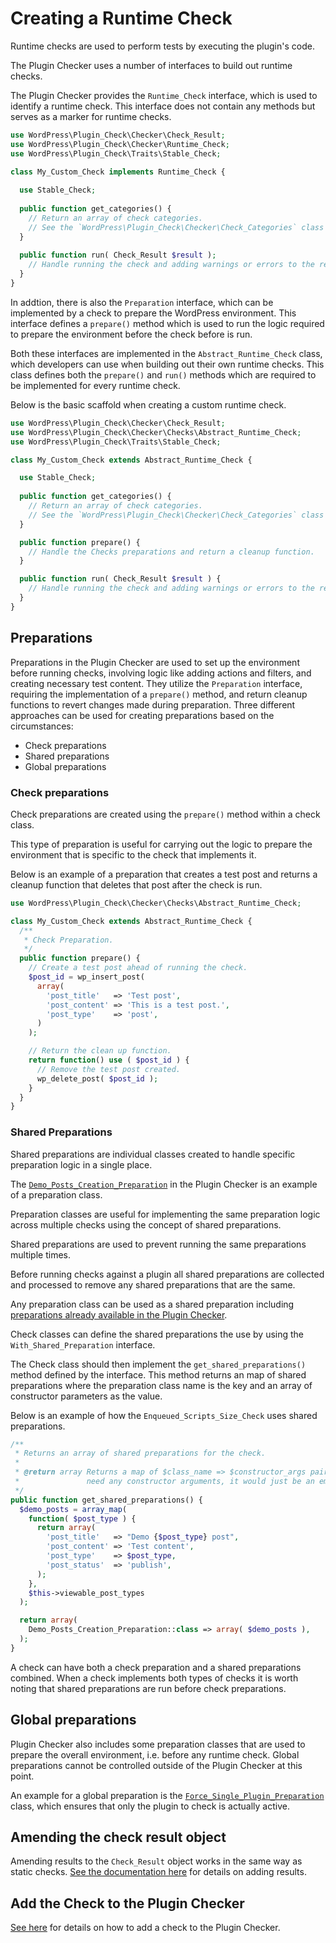 # Creating a Runtime Check

Runtime checks are used to perform tests by executing the plugin's code.

The Plugin Checker uses a number of interfaces to build out runtime checks.

The Plugin Checker provides the `Runtime_Check` interface, which is used to identify a runtime check. This interface does not contain any methods but serves as a marker for runtime checks.

```php
use WordPress\Plugin_Check\Checker\Check_Result;
use WordPress\Plugin_Check\Checker\Runtime_Check;
use WordPress\Plugin_Check\Traits\Stable_Check;

class My_Custom_Check implements Runtime_Check {
  
  use Stable_Check;
  
  public function get_categories() {
    // Return an array of check categories.
    // See the `WordPress\Plugin_Check\Checker\Check_Categories` class for available categories.
  }
  
  public function run( Check_Result $result );
    // Handle running the check and adding warnings or errors to the result.
  }
}
```

In addtion, there is also the `Preparation` interface, which can be implemented by a check to prepare the WordPress environment. This interface defines a `prepare()` method which is used to run the logic required to prepare the environment before the check before is run.

Both these interfaces are implemented in the `Abstract_Runtime_Check` class, which developers can use when building out their own runtime checks. This class defines both the `prepare()` and `run()` methods which are required to be implemented for every runtime check.

Below is the basic scaffold when creating a custom runtime check.

```php
use WordPress\Plugin_Check\Checker\Check_Result;
use WordPress\Plugin_Check\Checker\Checks\Abstract_Runtime_Check;
use WordPress\Plugin_Check\Traits\Stable_Check;

class My_Custom_Check extends Abstract_Runtime_Check {

  use Stable_Check;
  
  public function get_categories() {
    // Return an array of check categories.
    // See the `WordPress\Plugin_Check\Checker\Check_Categories` class for available categories.
  }

  public function prepare() {
    // Handle the Checks preparations and return a cleanup function.
  }

  public function run( Check_Result $result ) {
    // Handle running the check and adding warnings or errors to the result.
  }
}
```

## Preparations

Preparations in the Plugin Checker are used to set up the environment before running checks, involving logic like adding actions and filters, and creating necessary test content. They utilize the `Preparation` interface, requiring the implementation of a `prepare()` method, and return cleanup functions to revert changes made during preparation.
Three different approaches can be used for creating preparations based on the circumstances:

* Check preparations
* Shared preparations
* Global preparations

### Check preparations

Check preparations are created using the `prepare()` method within a check class.

This type of preparation is useful for carrying out the logic to prepare the environment that is specific to the check that implements it.

Below is an example of a preparation that creates a test post and returns a cleanup function that deletes that post after the check is run.

```php
use WordPress\Plugin_Check\Checker\Checks\Abstract_Runtime_Check;

class My_Custom_Check extends Abstract_Runtime_Check {
  /**
   * Check Preparation.
   */
  public function prepare() {
    // Create a test post ahead of running the check.
    $post_id = wp_insert_post(
      array(
        'post_title'   => 'Test post',
        'post_content' => 'This is a test post.',
        'post_type'    => 'post',
      )
    );

    // Return the clean up function.
    return function() use ( $post_id ) {
      // Remove the test post created.
      wp_delete_post( $post_id );
    }
  }
}
```

### Shared Preparations

Shared preparations are individual classes created to handle specific preparation logic in a single place.

The [`Demo_Posts_Creation_Preparation`](https://github.com/10up/plugin-check/blob/trunk/includes/Checker/Preparations/Demo_Posts_Creation_Preparation.php) in the Plugin Checker is an example of a preparation class.

Preparation classes are useful for implementing the same preparation logic across multiple checks using the concept of shared preparations.

Shared preparations are used to prevent running the same preparations multiple times.

Before running checks against a plugin all shared preparations are collected and processed to remove any shared preparations that are the same. 

Any preparation class can be used as a shared preparation including [preparations already available in the Plugin Checker](https://github.com/10up/plugin-check/blob/trunk/includes/Checker/Preparations).

Check classes can define the shared preparations the use by using the `With_Shared_Preparation` interface.

The Check class should then implement the `get_shared_preparations()` method defined by the interface. This method returns an map of shared preparations where the preparation class name is the key and an array of constructor parameters as the value.

Below is an example of how the `Enqueued_Scripts_Size_Check` uses shared preparations.

```php
/**
 * Returns an array of shared preparations for the check.
 *
 * @return array Returns a map of $class_name => $constructor_args pairs. If the class does not
 *               need any constructor arguments, it would just be an empty array.
 */
public function get_shared_preparations() {
  $demo_posts = array_map(
    function( $post_type ) {
      return array(
        'post_title'   => "Demo {$post_type} post",
        'post_content' => 'Test content',
        'post_type'    => $post_type,
        'post_status'  => 'publish',
      );
    },
    $this->viewable_post_types
  );

  return array(
    Demo_Posts_Creation_Preparation::class => array( $demo_posts ),
  );
}
```

A check can have both a check preparation and a shared preparations combined. When a check implements both types of checks it is worth noting that shared preparations are run before check preparations.

## Global preparations

Plugin Checker also includes some preparation classes that are used to prepare the overall environment, i.e. before any runtime check. Global preparations cannot be controlled outside of the Plugin Checker at this point.

An example for a global preparation is the [`Force_Single_Plugin_Preparation`](https://github.com/10up/plugin-check/blob/trunk/includes/Checker/Preparations/Force_Single_Plugin_Preparation.php) class, which ensures that only the plugin to check is actually active.

## Amending the check result object

Amending results to the `Check_Result` object works in the same way as static checks. [See the documentation here](./creating-a-static-check.md#amending-the-check-result-object) for details on adding results.

## Add the Check to the Plugin Checker

[See here](./creating-a-static-check.md#add-the-check-to-the-plugin-checker) for details on how to add a check to the Plugin Checker.
